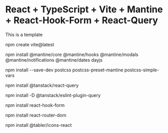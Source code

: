 # React + TypeScript + Vite + Mantine + React-Hook-Form + React-Query

This is a template

npm create vite@latest

npm install @mantine/core @mantine/hooks @mantine/modals @mantine/notifications @mantine/dates dayjs

npm install --save-dev postcss postcss-preset-mantine postcss-simple-vars

npm install @tanstack/react-query

npm install -D @tanstack/eslint-plugin-query

npm install react-hook-form

npm install react-router-dom

npm install @tabler/icons-react
